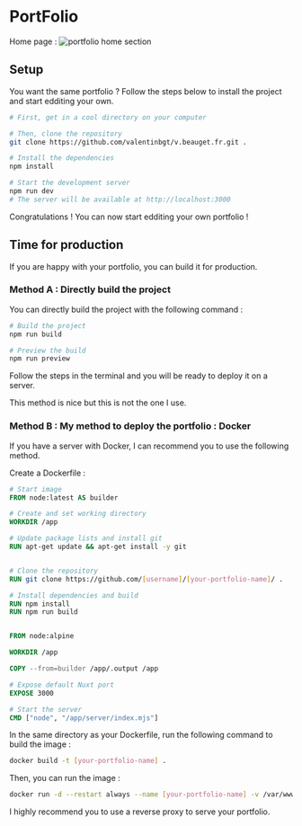 # PortFolio

Home page :
![portfolio home section](https://storry.fr/apps/files_sharing/publicpreview/erH7aqmCEDaRSXc?file=/&fileId=36767&x=1920&y=1080&a=true&etag=5f0ba2218e7f2cfa13ed3b571249f7bf)

## Setup

You want the same portfolio ?
Follow the steps below to install the project and start edditing your own.

```bash
# First, get in a cool directory on your computer

# Then, clone the repository
git clone https://github.com/valentinbgt/v.beauget.fr.git .

# Install the dependencies
npm install

# Start the development server
npm run dev
# The server will be available at http://localhost:3000
```

Congratulations ! You can now start edditing your own portfolio !

## Time for production

If you are happy with your portfolio, you can build it for production.

### Method A : Directly build the project

You can directly build the project with the following command :

```bash
# Build the project
npm run build

# Preview the build
npm run preview
```

Follow the steps in the terminal and you will be ready to deploy it on a server.

This method is nice but this is not the one I use.

### Method B : My method to deploy the portfolio : Docker

If you have a server with Docker, I can recommend you to use the following method.

Create a Dockerfile :

```Dockerfile
# Start image
FROM node:latest AS builder

# Create and set working directory
WORKDIR /app

# Update package lists and install git
RUN apt-get update && apt-get install -y git


# Clone the repository
RUN git clone https://github.com/[username]/[your-portfolio-name]/ .

# Install dependencies and build
RUN npm install
RUN npm run build


FROM node:alpine

WORKDIR /app

COPY --from=builder /app/.output /app

# Expose default Nuxt port
EXPOSE 3000

# Start the server
CMD ["node", "/app/server/index.mjs"]

```

In the same directory as your Dockerfile, run the following command to build the image :

```bash
docker build -t [your-portfolio-name] .
```

Then, you can run the image :

```bash
docker run -d --restart always --name [your-portfolio-name] -v /var/www/[your-portfolio-name]/data:/web/server/data -p 3000:3000 [your-portfolio-name]:latest
```

I highly recommend you to use a reverse proxy to serve your portfolio.
